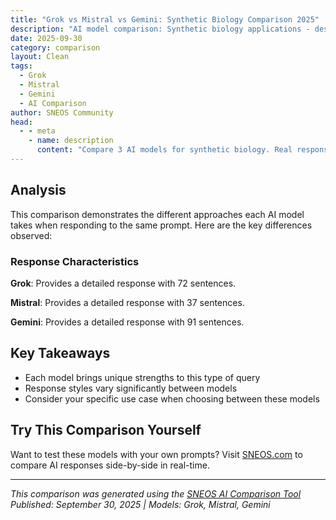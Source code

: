 ```yaml
---
title: "Grok vs Mistral vs Gemini: Synthetic Biology Comparison 2025"
description: "AI model comparison: Synthetic biology applications - designer organisms and products..."
date: 2025-09-30
category: comparison
layout: Clean
tags:
  - Grok
  - Mistral
  - Gemini
  - AI Comparison
author: SNEOS Community
head:
  - - meta
    - name: description
      content: "Compare 3 AI models for synthetic biology. Real responses from Grok, Mistral, Gemini with detailed analysis."
---
```


<ChatComparison
  title="Grok vs Mistral vs Gemini: Synthetic Biology Comparison 2025"
  prompt="Synthetic biology applications - designer organisms and products"
  :responses='{
    "Grok": "Synthetic biology is a transformative field of science and engineering that combines principles of biology, chemistry, engineering, and computer science to design and construct new biological systems or redesign existing ones for specific purposes. It enables the creation of \u0022designer organisms\u0022 and novel products with applications across various industries, including healthcare, agriculture, energy, and environmental sustainability. Below, I outline key applications of synthetic biology in creating designer organisms and innovative products.\n\n### Designer Organisms in Synthetic Biology\nDesigner organisms are engineered microorganisms, cells, or multicellular organisms with modified or entirely synthetic genomes tailored to perform specific functions. These organisms are created using tools like CRISPR-Cas9, gene synthesis, and metabolic engineering. Examples and applications include:\n\n1. **Microbial Factories for Biotechnology**:\n   - **Engineered Bacteria**: Bacteria like *Escherichia coli* and *Bacillus subtilis* are modified to produce pharmaceuticals, biofuels, and industrial chemicals. For instance, synthetic biology has enabled the production of artemisinin (an antimalarial drug) in yeast by redesigning metabolic pathways.\n   - **Designer Yeast**: Saccharomyces cerevisiae (baker\u2019s yeast) has been engineered to produce bioethanol, flavors, fragrances (e.g., vanillin), and even opioids for pain relief.\n   - **Cyanobacteria for Photosynthetic Production**: These organisms are engineered to harness solar energy for producing biofuels or hydrogen as sustainable energy sources.\n\n2. **Agricultural Applications**:\n   - **Crops with Enhanced Traits**: Synthetic biology is used to develop crops with improved resistance to pests, diseases, and environmental stresses. For instance, Bt crops (engineered with genes from *Bacillus thuringiensis*) produce toxins against specific pests.\n   - **Nitrogen-Fixing Plants**: Efforts are underway to engineer non-leguminous crops (like rice or wheat) to fix atmospheric nitrogen, reducing the need for synthetic fertilizers.\n   - **Synthetic Microbial Consortia**: Designer microbial communities are being developed to enhance soil health, promote plant growth, or degrade pollutants in agricultural settings.\n\n3. **Environmental Remediation**:\n   - **Bioremediation Organisms**: Engineered microbes are designed to break down pollutants such as oil spills, plastics, or pesticides. For example, bacteria have been modified to degrade polyethylene terephthalate (PET) plastics using enzymes like PETase.\n   - **Carbon Capture**: Synthetic biology is exploring designer algae or bacteria that can capture and sequester carbon dioxide more efficiently, aiding in climate change mitigation.\n\n4. **Synthetic Minimal Cells**:\n   - Researchers have created minimal cells with synthetic genomes, such as the *Mycoplasma mycoides* JCVI-syn3.0, which has the smallest known genome capable of self-replication. These minimal cells serve as platforms for understanding life\u2019s fundamental principles and as customizable chassis for specific applications.\n\n### Synthetic Biology Products\nSynthetic biology has led to a wide array of novel products by leveraging the metabolic and genetic capabilities of engineered organisms. Some notable products and categories include:\n\n1. **Pharmaceuticals and Therapeutics**:\n   - **Biosynthetic Drugs**: Synthetic biology enables cost-effective production of complex drugs like insulin, monoclonal antibodies, and vaccines using engineered microbes or mammalian cells.\n   - **Gene Therapies**: Designer viruses (e.g., adeno-associated viruses) are used as delivery vehicles for gene therapies to treat genetic disorders like spinal muscular atrophy (SMA) or hemophilia.\n   - **Synthetic Peptides and Proteins**: Engineered organisms produce therapeutic peptides, enzymes, and proteins for medical applications, such as synthetic spider silk proteins for tissue engineering.\n\n2. **Biofuels and Renewable Energy**:\n   - **Next-Generation Biofuels**: Engineered microorganisms produce advanced biofuels like butanol, biodiesel, and jet fuel from renewable feedstocks (e.g., agricultural waste or algae).\n   - **Biohydrogen**: Synthetic pathways in bacteria or algae are designed to generate hydrogen as a clean energy carrier.\n\n3. **Industrial Chemicals and Materials**:\n   - **Bioplastics**: Microbes are engineered to produce biodegradable plastics like polyhydroxyalkanoates (PHA) as sustainable alternatives to petroleum-based plastics.\n   - **Synthetic Textiles**: Companies like Bolt Threads use synthetic biology to produce bioengineered silk and leather (e.g., Mylo, a fungal leather alternative) for eco-friendly fashion.\n   - **Specialty Chemicals**: Designer organisms synthesize high-value chemicals, such as isoprene (used in rubber production) or adipic acid (for nylon manufacturing), with reduced environmental impact.\n\n4. **Food and Beverage Innovation**:\n   - **Lab-Grown Meat**: Synthetic biology contributes to cultured meat production by engineering animal cells to grow in bioreactors, reducing the need for traditional livestock farming.\n   - **Alternative Proteins**: Microbes are engineered to produce proteins like heme (for plant-based meat alternatives, e.g., Impossible Burger) or milk proteins (e.g., casein for synthetic dairy products).\n   - **Synthetic Flavors and Fragrances**: Yeast or bacteria produce natural flavor compounds, such as vanillin or rose oil, sustainably and at scale.\n\n5. **Diagnostics and Biosensors**:\n   - **Synthetic Biosensors**: Engineered cells or genetic circuits detect specific molecules, pathogens, or environmental toxins. For example, synthetic biology has created paper-based diagnostics for rapid Zika virus detection.\n   - **CRISPR-Based Tools**: Designer CRISPR systems are used for highly sensitive and specific detection of DNA or RNA in medical diagnostics.\n\n### Challenges and Ethical Considerations\nWhile synthetic biology offers immense potential, it also faces challenges and ethical concerns:\n- **Safety Risks**: Designer organisms could unintentionally harm ecosystems if released into the environment. Strict biocontainment strategies (e.g., kill switches) are essential.\n- **Regulation**: The development and commercialization of synthetic biology products require clear regulatory frameworks to ensure safety and public acceptance.\n- **Ethical Issues**: The creation of synthetic life and genetic modification raises questions about \u0022playing God,\u0022 patenting life forms, and equitable access to technologies.\n- **Dual-Use Concerns**: Synthetic biology tools could be misused to create harmful biological agents, necessitating robust biosecurity measures.\n\n### Future Prospects\nThe future of synthetic biology is promising, with advancements in automation, machine learning, and DNA synthesis accelerating the design-build-test-learn cycle. Potential developments include:\n- **Personalized Medicine**: Designer therapies tailored to individual genetic profiles for cancer or rare diseases.\n- **Synthetic Organs**: Engineering tissues or entire organs using synthetic biology for transplantation.\n- **Planetary Applications**: Designer organisms for terraforming Mars or mining resources in space.\n- **Circular Bioeconomy**: Creating fully sustainable systems for producing food, materials, and energy using synthetic biology.\n\nIn conclusion, synthetic biology\u2019s ability to create designer organisms and novel products is revolutionizing industries and addressing global challenges like climate change, food security, and healthcare. However, balancing innovation with safety, ethics, and regulation will be critical to realizing its full potential. If you\u2019d like to dive deeper into a specific application or technology (e.g., CRISPR, metabolic engineering, or a particular product), let me know!",
    "Mistral": "Synthetic biology is a rapidly advancing field that combines engineering principles with biological systems to create designer organisms and products. Here are some key applications:\n\n### Designer Organisms\n\n1. **Microbial Cell Factories**:\n   - **Biofuels**: Engineered microbes can produce biofuels like ethanol, butanol, and biodiesel from renewable resources.\n   - **Biopolymers**: Microbes can be designed to produce biodegradable plastics such as polyhydroxyalkanoates (PHAs).\n\n2. **Medical Applications**:\n   - **Therapeutic Proteins**: Engineered cells can produce therapeutic proteins like insulin, growth factors, and antibodies.\n   - **Vaccines**: Synthetic biology can be used to develop more effective and safer vaccines.\n   - **Gene Therapy**: Designer organisms can be used to deliver therapeutic genes to treat genetic disorders.\n\n3. **Agricultural Improvements**:\n   - **Crop Enhancement**: Genetically modified crops can be designed to be more resistant to pests, diseases, and environmental stresses.\n   - **Nitrogen Fixation**: Engineered microbes can enhance nitrogen fixation in plants, reducing the need for chemical fertilizers.\n\n4. **Environmental Remediation**:\n   - **Bioremediation**: Microbes can be engineered to degrade environmental pollutants such as oil spills, heavy metals, and pesticides.\n   - **Carbon Sequestration**: Designer organisms can be used to capture and convert carbon dioxide into useful products.\n\n### Designer Products\n\n1. **Pharmaceuticals**:\n   - **Antibiotics**: Synthetic biology can be used to produce new antibiotics or improve existing ones.\n   - **Drug Delivery Systems**: Engineered nanoparticles and microbes can be used for targeted drug delivery.\n\n2. **Chemicals and Materials**:\n   - **Specialty Chemicals**: Microbes can be engineered to produce high-value chemicals such as flavors, fragrances, and pigments.\n   - **Biocomposites**: Synthetic biology can be used to create new biocomposites with unique properties.\n\n3. **Food and Nutrition**:\n   - **Nutraceuticals**: Engineered microbes can produce nutraceuticals like vitamins, antioxidants, and omega-3 fatty acids.\n   - **Alternative Proteins**: Synthetic biology can be used to create sustainable protein sources, such as lab-grown meat and plant-based proteins.\n\n4. **Biosensors**:\n   - **Environmental Monitoring**: Engineered biosensors can detect pollutants, toxins, and pathogens in the environment.\n   - **Medical Diagnostics**: Biosensors can be used for rapid and accurate diagnosis of diseases.\n\n5. **Bioenergy**:\n   - **Biohydrogen**: Microbes can be engineered to produce hydrogen gas, a clean and renewable energy source.\n   - **Microbial Fuel Cells**: Engineered microbes can be used in microbial fuel cells to generate electricity from organic waste.\n\n### Ethical and Regulatory Considerations\n\nWhile synthetic biology holds immense potential, it also raises ethical, safety, and regulatory concerns. These include:\n\n- **Biosafety**: Ensuring that engineered organisms do not have unintended environmental or health impacts.\n- **Bioethics**: Addressing the ethical implications of creating and using designer organisms.\n- **Regulation**: Developing appropriate regulatory frameworks to govern the use of synthetic biology technologies.\n\n### Future Directions\n\nThe future of synthetic biology is likely to see even more innovative applications, such as:\n\n- **Personalized Medicine**: Tailoring treatments to individual genetic profiles.\n- **Smart Materials**: Creating materials that can respond to environmental changes.\n- **Space Exploration**: Using synthetic biology to produce resources and sustain life in space.\n\nOverall, synthetic biology is poised to revolutionize various industries by providing sustainable, efficient, and innovative solutions to global challenges.",
    "Gemini": "Synthetic biology is revolutionizing various fields by enabling the design and engineering of biological systems for specific purposes.  Here\u0027s a breakdown of synthetic biology applications, focusing on designer organisms and products:\n\n**I. What is Synthetic Biology?**\n\nAt its core, synthetic biology involves designing and building new biological parts, devices, and systems, or re-designing existing, natural biological systems for useful purposes. Think of it as an engineering discipline applied to biology. Key areas include:\n\n*   **DNA Synthesis and Sequencing:**  Creating and reading DNA sequences.\n*   **Standardization:** Defining biological \u0022parts\u0022 (promoters, genes, terminators) with predictable behavior, making them reusable and combinable like LEGO bricks.\n*   **Modularity:**  Building complex systems by combining standardized parts into functional modules.\n*   **Abstraction:**  Hiding complex biological details to create higher-level programming interfaces for engineers.\n\n**II. Applications of Synthetic Biology: Designer Organisms and Products**\n\nSynthetic biology\u0027s applications are vast and growing.  Here\u0027s a detailed look at key areas:\n\n**A. Healthcare and Medicine:**\n\n*   **Drug Discovery and Production:**\n    *   **Artemisinin (Anti-malarial):**  Engineering yeast to produce artemisinic acid, a precursor to artemisinin, significantly reduced the cost and improved the supply of this vital drug.\n    *   **Insulin:** Recombinant DNA technology (a precursor to synthetic biology) has been used for decades to produce human insulin in microorganisms. Synthetic biology refines and optimizes these processes.\n    *   **Anti-cancer Drugs:**  Engineering bacteria to produce anti-cancer compounds or deliver targeted therapies to tumors.\n    *   **Vaccines:**  Developing new vaccine strategies using synthetic biology, including self-amplifying RNA vaccines and viral vector-based vaccines.\n*   **Diagnostics:**\n    *   **Biosensors:**  Creating organisms or devices that can detect specific molecules (e.g., pathogens, toxins, biomarkers) in the environment or in the body. Examples include:\n        *   Detecting water contaminants (arsenic, lead).\n        *   Diagnosing diseases (cancer, infections) early through blood or urine analysis.\n        *   Monitoring environmental pollution.\n    *   **Point-of-Care Diagnostics:**  Developing rapid and inexpensive diagnostic tests that can be used in resource-limited settings.\n*   **Therapeutics:**\n    *   **Engineered Probiotics:**  Modifying gut bacteria to produce therapeutic molecules or to modulate the immune system.\n    *   **Phage Therapy:**  Designing bacteriophages (viruses that infect bacteria) to target and destroy specific antibiotic-resistant bacteria.  Synthetic biology can improve phage targeting and effectiveness.\n    *   **Cellular Therapies:**  Engineering immune cells (e.g., T cells) to recognize and kill cancer cells (CAR-T cell therapy). Synthetic biology is improving CAR-T cell therapies by adding logic gates and control mechanisms to prevent off-target effects.\n*   **Tissue Engineering and Regenerative Medicine:**\n    *   **Scaffolds and Biomaterials:** Designing and synthesizing new biomaterials with specific properties for tissue regeneration and repair.  This includes creating scaffolds that promote cell growth and differentiation.\n    *   **3D Bioprinting:**  Using engineered cells and biomaterials to create functional tissues and organs for transplantation.\n\n**B. Industrial Biotechnology:**\n\n*   **Biofuels and Biorefineries:**\n    *   **Ethanol, Butanol, Biodiesel:**  Engineering microorganisms to efficiently convert biomass (e.g., cellulose, algae) into biofuels.\n    *   **Advanced Biofuels:**  Producing drop-in biofuels that are chemically identical to gasoline, diesel, and jet fuel.\n    *   **Bioplastics:**  Synthesizing biodegradable plastics from renewable resources using engineered microbes.\n*   **Biomaterials:**\n    *   **Spider Silk:**  Producing spider silk proteins in microorganisms for use in textiles, medical devices, and other applications.\n    *   **Cellulose:**  Engineering bacteria to produce cellulose with specific properties for use in paper, textiles, and packaging.\n*   **Specialty Chemicals:**\n    *   **Flavors and Fragrances:**  Producing natural flavors and fragrances using engineered yeast or bacteria. This can be more sustainable and cost-effective than traditional methods.\n    *   **Pigments and Dyes:**  Synthesizing pigments and dyes with specific colors and properties for use in textiles, cosmetics, and paints.\n    *   **Amino Acids and Vitamins:**  Optimizing the production of essential amino acids and vitamins using engineered microorganisms.\n*   **Enzymes:** Designing and engineering enzymes with improved activity, stability, and specificity for various industrial applications (e.g., food processing, detergents, pharmaceuticals).\n\n**C. Agriculture:**\n\n*   **Crop Improvement:**\n    *   **Nitrogen Fixation:**  Engineering plants or microbes to fix atmospheric nitrogen, reducing the need for synthetic fertilizers.\n    *   **Pest Resistance:**  Developing crops that are resistant to insect pests, reducing the need for pesticides.\n    *   **Drought Tolerance:**  Engineering crops to withstand drought conditions, improving food security in arid regions.\n    *   **Enhanced Nutrient Uptake:**  Modifying plants to efficiently absorb nutrients from the soil.\n*   **Biopesticides and Biofertilizers:**\n    *   Developing microbial-based pesticides and fertilizers that are more environmentally friendly than synthetic alternatives.\n*   **Biosensors for Agriculture:**\n    *   Using biosensors to monitor soil health, detect plant diseases, and optimize irrigation.\n*   **Livestock Improvement:**\n    *   Engineering gut microbes to improve animal health and productivity.\n\n**D. Environmental Applications:**\n\n*   **Bioremediation:**\n    *   **Pollution Degradation:**  Engineering microorganisms to break down pollutants in soil and water, such as oil spills, heavy metals, and pesticides.\n    *   **Wastewater Treatment:**  Using engineered microbes to remove contaminants from wastewater.\n*   **Carbon Sequestration:**\n    *   Engineering algae or bacteria to capture carbon dioxide from the atmosphere and convert it into biofuels or other valuable products.\n*   **Biosensors for Environmental Monitoring:**\n    *   Developing biosensors to detect pollutants and monitor environmental conditions.\n\n**E. Materials Science:**\n\n*   **Self-Assembling Materials:**\n    *   Using engineered proteins and DNA to create self-assembling materials with specific structures and properties.\n*   **Living Materials:**\n    *   Creating materials that contain living cells, allowing them to respond to environmental stimuli and perform specific functions.  Examples include self-healing concrete.\n\n**III. Examples of Designer Organisms:**\n\n*   **Engineered *E. coli* for producing biofuels:**  Modified to efficiently convert sugars into ethanol, butanol, or other biofuel molecules.\n*   **Yeast producing artemisinin precursor:**  Used to manufacture artemisinin, a key ingredient in malaria medication.\n*   **Bacteria degrading plastic:**  Engineered to break down plastic polymers into less harmful components.\n*   **Algae capturing CO2:**  Designed for efficient carbon sequestration.\n*   **Engineered immune cells (CAR-T cells):**  Modified to target and destroy cancer cells.\n\n**IV. Challenges and Ethical Considerations:**\n\n*   **Safety:**  Ensuring that engineered organisms do not pose a threat to human health or the environment.  This includes containment strategies and careful risk assessment.\n*   **Ethical Concerns:**  Addressing ethical issues related to the use of synthetic biology, such as the potential for misuse, the creation of artificial life, and the impact on biodiversity.  Dual-use research is a major concern (research with both beneficial and potentially harmful applications).\n*   **Regulation:**  Developing appropriate regulatory frameworks to govern the development and use of synthetic biology technologies.\n*   **Intellectual Property:**  Addressing intellectual property issues related to the ownership and commercialization of synthetic biology inventions.\n*   **Accessibility and Equity:**  Ensuring that the benefits of synthetic biology are accessible to all, and that the technology is not used to exacerbate existing inequalities.\n*   **Public Perception and Acceptance:**  Educating the public about synthetic biology and addressing concerns about the technology.  Transparency and public engagement are crucial.\n\n**V. The Future of Synthetic Biology:**\n\nSynthetic biology is a rapidly evolving field with the potential to transform many aspects of our lives.  Future directions include:\n\n*   **More complex biological systems:**  Designing and building more complex and sophisticated biological systems, such as artificial organs and tissues.\n*   **Personalized medicine:**  Developing personalized therapies based on an individual\u0027s genetic makeup and disease profile.\n*   **Sustainable manufacturing:**  Using synthetic biology to develop more sustainable and environmentally friendly manufacturing processes.\n*   **Space exploration:**  Developing synthetic biology tools and technologies for use in space exploration, such as engineering microbes to produce food and resources on Mars.\n\n**In conclusion, synthetic biology offers powerful tools for designing organisms and producing valuable products across diverse sectors.  However, careful consideration of the ethical, safety, and regulatory aspects is crucial to ensure responsible development and deployment of this technology for the benefit of society.**\n"
  }'
  published-date="13:20"
/>

## Analysis

This comparison demonstrates the different approaches each AI model takes when responding to the same prompt. Here are the key differences observed:

### Response Characteristics

**Grok**: Provides a detailed response with 72 sentences. 

**Mistral**: Provides a detailed response with 37 sentences. 

**Gemini**: Provides a detailed response with 91 sentences. 

## Key Takeaways

- Each model brings unique strengths to this type of query
- Response styles vary significantly between models
- Consider your specific use case when choosing between these models

## Try This Comparison Yourself

Want to test these models with your own prompts? Visit [SNEOS.com](https://sneos.com) to compare AI responses side-by-side in real-time.

---

*This comparison was generated using the [SNEOS AI Comparison Tool](https://sneos.com)*
*Published: September 30, 2025 | Models: Grok, Mistral, Gemini*
